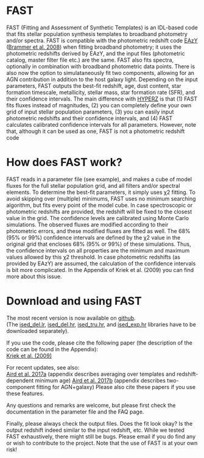 # FAST
FAST (Fitting and Assessment of Synthetic Templates) is an IDL-based code that fits stellar population synthesis templates to broadband photometry and/or spectra. FAST is compatible with the photometric redshift code [EAzY](http://www.astro.yale.edu/eazy/) ([Brammer et al. 2008](http://adsabs.harvard.edu/abs/2008arXiv0807.1533B)) when fitting broadband photometry; it uses the photometric redshifts derived by EAzY, and the input files (photometric catalog, master filter file etc.) are the same. FAST also fits spectra, optionally in combination with broadband photometric data points. There is also now the option to simulataneously fit two components, allowing for an AGN contribution in addition to the host galaxy light. Depending on the input parameters, FAST outputs the best-fit redshift, age, dust content, star formation timescale, metallicity, stellar mass, star formation rate (SFR), and their confidence intervals. The main difference with [HYPERZ](http://webast.ast.obs-mip.fr/hyperz/) is that (1) FAST fits fluxes instead of magnitudes, (2) you can completely define your own grid of input stellar population parameters, (3) you can easily input photometric redshifts and their confidence intervals, and (4) FAST calculates calibrated confidence intervals for all parameters. However, note that, although it can be used as one, FAST is not a photometric redshift code 

# How does FAST work? 
FAST reads in a parameter file (see example), and makes a cube of model fluxes for the full stellar population grid, and all filters and/or spectral elements. To determine the best-fit parameters, it simply uses χ2 fitting. To avoid skipping over (multiple) minimums, FAST uses no minimum searching algorithm, but fits every point of the model cube. In case spectroscopic or photometric redshifts are provided, the redshift will be fixed to the closest value in the grid. 
The confidence levels are calibrated using Monte Carlo simulations. The observed fluxes are modified according to their photometric errors, and these modified fluxes are fitted as well. The 68% (95% or 99%) confidence intervals are defined by the χ2 value in the original grid that encloses 68% (95% or 99%) of these simulations. Thus, the confidence intervals on all properties are the minimum and maximum values allowed by this χ2 threshold. In case photometric redshifts (as provided by EAzY) are assumed, the calculation of the confidence intervals is bit more complicated. In the Appendix of Kriek et al. (2009) you can find more about this issue. 

# Download and using FAST
The most recent version is now available on [github](https://github.com/jamesaird/FAST).  
(The 
[ised_del.lr](http://pepper.astro.berkeley.edu/~mariska/FAST_Libraries/ised_del.lr.tar.gz), 
[ised_del.hr](http://pepper.astro.berkeley.edu/~mariska/FAST_Libraries/ised_del.hr.tar.gz), 
[ised_tru.hr](http://pepper.astro.berkeley.edu/~mariska/FAST_Libraries/ised_tru.hr.tar.gz), 
and 
[ised_exp.hr](http://pepper.astro.berkeley.edu/~mariska/FAST_Libraries/ised_exp.hr.tar.gz)
libraries have to be downloaded separately).

If you use the code, please cite the following paper (the description of the code can be found in the Appendix):  
[Kriek et al. (2009)](http://adsabs.harvard.edu/abs/2009ApJ...700..221K)

For recent updates, see also:  
[Aird et al. 2017a](http://adsabs.harvard.edu/abs/2017MNRAS.465.3390A) (appendix describes averaging over templates and redshift-dependent minimum age)
[Aird et al. 2017b](http://adsabs.harvard.edu/abs/2017MNRAS.465.3390A) (appendix describes two-component fitting for AGN+galaxy)  Please also cite these papers if you use these features.

Any questions and remarks are welcome, but please first check the documentation in the parameter file and the FAQ page.

Finally, please always check the output files. Does the fit look okay? Is the output redshift indeed similar to the input redshift, etc. While we tested FAST exhaustively, there might still be bugs. Please email if you do find any or wish to contribute to the project. Note that the use of FAST is at your own risk!
